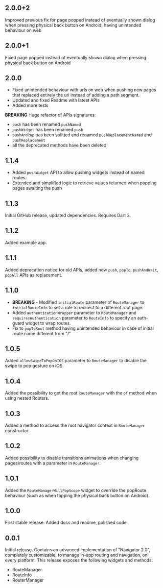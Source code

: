 ## 2.0.0+2
Improved previous fix for page popped instead of eventually shown dialog when pressing physical back button on Android, having unintended behaviour on web

## 2.0.0+1
Fixed page popped instead of eventually shown dialog when pressing physical back button on Android 

## 2.0.0
* Fixed unintended behaviour with urls on web when pushing new pages that replaced entirely the url instead of adding a path segment.
* Updated and fixed Readme with latest APIs
* Added more tests

**BREAKING** 
Huge refactor of APIs signatures:
* `push` has been renamed `pushNamed`
* `pushWidget` has been renamed `push`
* `pushAndPop` has been splitted and renamed `pushReplacementNamed` and `pushReplacement`
* all the deprecated methods have been deleted




## 1.1.4
* Added `pushWidget` API to allow pushing widgets instead of named routes.
* Extended and simplified logic to retrieve values returned when popping pages awaiting the push

## 1.1.3
Initial GitHub release, updated dependencies. Requires Dart 3.

## 1.1.2
Added example app.

## 1.1.1
Added deprecation notice for old APIs, added new `push`, `popTo`, `pushAndWait`, `popAll` APIs as replacement.

## 1.1.0
* **BREAKING** - Modified `initialRoute` parameter of `RouteManager` to `initialRouteInfo` to set a rule to redirect to a different root page.
* Added `authenticationWrapper` parameter to `RouteManager` and `requiresAuthentication` parameter to `RouteInfo` to specify an auth-guard widget to wrap routes.
* Fix to `popToRoot` method having unintended behaviour in case of initial route name different from "/"

## 1.0.5
Added `allowSwipeToPopOnIOS` parameter to `RouteManager` to disable the swipe to pop gesture on iOS.

## 1.0.4

Added the possibility to get the root `RouteManager` with the `of` method when using nested Routers.

## 1.0.3

Added a method to access the root navigator context in `RouteManager` constructor.

## 1.0.2

Added possibility to disable transitions animations when changing pages/routes with a parameter in `RouteManager`.

## 1.0.1

Added the `RouteManagerWillPopScope` widget to override the popRoute behaviour (such as when tapping the physical back button on Android).

## 1.0.0

First stable release. Added docs and readme, polished code.

## 0.0.1

Initial release. Contains an advanced implementation of "Navigator 2.0", completely customizable, to manage in-app routing and navigation, on every platform.
This release exposes the following widgets and methods:

* RouteManager
* RouteInfo
* RouterManager